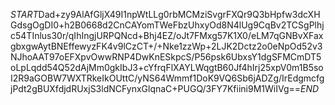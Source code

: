 $START$Dad+zy9AlAfGljX49I1npWtLLg0rbMCMziSvgrFXQr9Q3bHpfw3dcXHGdsgOgDI0+h2B0668d2CnCAYomTWeFbzUhxyOd8N4lUg9CqBv2TCSgPlhjc54TInlus30r/qIhIngjURPQNcd+Bhj4EZ/oJt7FMxg57K1X0/eLM7qGNBvXFaxgbxgwAytBNEffewyzFK4v9lCzCT+/+Nke1zzWp+2LJK2Dctz2o0eNpOd52v3NJhoAAT97oEFXpvOwwRNP4DwKnESkpcS/P56psk6UbxsY1dgSFMCmDT5oLpLqdd54Q52dAjMm0gkIbJ3+cYfrqFlXAYLWqgtB60Jf4hIrj25xpV0m1B5soI2R9aGOBW7WXTRkeIkOUttC/yNS64Wmmf1DoK9VQ6Sb6jADZg/IrEdgmcfgjPdt2gBUXfdjdRUxjS3ldNCFynxGlqnaC+PUGQ/3FY7Kfiini9M1WiIVg==$END$